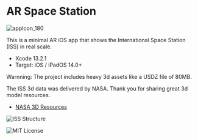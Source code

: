 # AR Space Station

![appIcon_180](https://user-images.githubusercontent.com/66309582/150626338-4ce982a3-3174-4c84-9b54-eba23b34c721.png)

This is a minimal AR iOS app that shows the International Space Station (ISS) in real scale.

- Xcode 13.2.1
- Target: iOS / iPadOS 14.0+

Warnning: The project includes heavy 3d assets like a USDZ file of 80MB.

The ISS 3d data was delivered by NASA. Thank you for sharing great 3d model resources.

- [NASA 3D Resources](https://nasa3d.arc.nasa.gov)

![ISS Structure](https://user-images.githubusercontent.com/66309582/150626420-ae1a111b-9c41-4149-a658-35b8c029db08.jpg)

![MIT License](http://img.shields.io/badge/license-MIT-blue.svg?style=flat)


